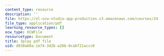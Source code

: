 ```yaml
---
content_type: resource
description: ''
file: https://ol-ocw-studio-app-production.s3.amazonaws.com/courses/24-908-creole-language-and-caribbean-identities-spring-2017/d838a60a1e743d2ba26b0cabf21accc0_OKAsxiE8ziY.pdf
file_type: application/pdf
learning_resource_types: []
ocw_type: OCWFile
resourcetype: Document
title: 3play pdf file
uid: d838a60a-1e74-3d2b-a26b-0cabf21accc0
---
```

